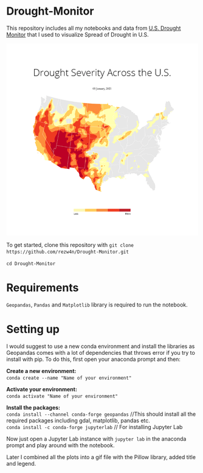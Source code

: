 # Drought-Monitor

This repository includes all my notebooks and data from [U.S. Drought Monitor](https://droughtmonitor.unl.edu/) that I used to visualize Spread of Drought in U.S.

![Drought Severity in USA](https://raw.githubusercontent.com/rezw4n/Drought-Monitor/master/Plots/USDM.gif)

To get started, clone this repository with ```git clone https://github.com/rezw4n/Drought-Monitor.git```

```cd Drought-Monitor```

# Requirements

```Geopandas```, ```Pandas``` and ```Matplotlib``` library is required to run the notebook.  

# Setting up

I would suggest to use a new conda environment and install the libraries as Geopandas comes with a lot of dependencies that throws error if you try to install with pip. To do this, first open your anaconda prompt and then:

**Create a new environment:**\
```conda create --name "Name of your environment"```  

**Activate your environment:**\
```conda activate "Name of your environment"```  

**Install the packages:**\
```conda install --channel conda-forge geopandas``` //This should install all the required packages including gdal, matplotlib, pandas etc.\
```conda install -c conda-forge jupyterlab``` // For installing Jupyter Lab

Now just open a Jupyter Lab instance with ```jupyter lab``` in the anaconda prompt and play around with the notebook.  

Later I combined all the plots into a gif file with the Pillow library, added title and legend.
